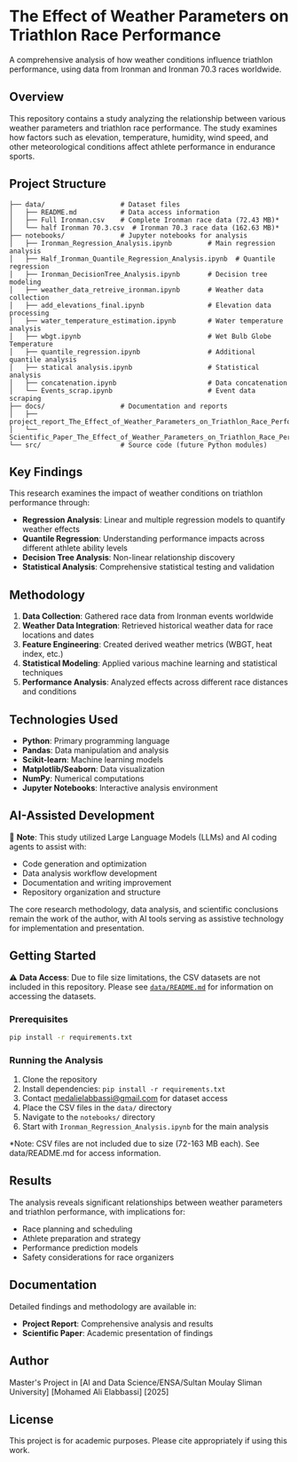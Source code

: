 # The Effect of Weather Parameters on Triathlon Race Performance

A comprehensive analysis of how weather conditions influence triathlon performance, using data from Ironman and Ironman 70.3 races worldwide.

## Overview

This repository contains a study analyzing the relationship between various weather parameters and triathlon race performance. The study examines how factors such as elevation, temperature, humidity, wind speed, and other meteorological conditions affect athlete performance in endurance sports.

## Project Structure

```
├── data/                   # Dataset files
│   ├── README.md           # Data access information
│   ├── Full Ironman.csv    # Complete Ironman race data (72.43 MB)*
│   └── half Ironman 70.3.csv  # Ironman 70.3 race data (162.63 MB)*
├── notebooks/              # Jupyter notebooks for analysis
│   ├── Ironman_Regression_Analysis.ipynb         # Main regression analysis
│   ├── Half_Ironman_Quantile_Regression_Analysis.ipynb  # Quantile regression
│   ├── Ironman_DecisionTree_Analysis.ipynb       # Decision tree modeling
│   ├── weather_data_retreive_ironman.ipynb       # Weather data collection
│   ├── add_elevations_final.ipynb                # Elevation data processing
│   ├── water_temperature_estimation.ipynb        # Water temperature analysis
│   ├── wbgt.ipynb                                # Wet Bulb Globe Temperature
│   ├── quantile_regression.ipynb                 # Additional quantile analysis
│   ├── statical analysis.ipynb                   # Statistical analysis
│   ├── concatenation.ipynb                       # Data concatenation
│   └── Events_scrap.ipynb                        # Event data scraping
├── docs/                   # Documentation and reports
│   ├── project_report_The_Effect_of_Weather_Parameters_on_Triathlon_Race_Performance.docx
│   └── Scientific_Paper_The_Effect_of_Weather_Parameters_on_Triathlon_Race_Performance.docx
└── src/                    # Source code (future Python modules)
```

## Key Findings

This research examines the impact of weather conditions on triathlon performance through:

- **Regression Analysis**: Linear and multiple regression models to quantify weather effects
- **Quantile Regression**: Understanding performance impacts across different athlete ability levels
- **Decision Tree Analysis**: Non-linear relationship discovery
- **Statistical Analysis**: Comprehensive statistical testing and validation

## Methodology

1. **Data Collection**: Gathered race data from Ironman events worldwide
2. **Weather Data Integration**: Retrieved historical weather data for race locations and dates
3. **Feature Engineering**: Created derived weather metrics (WBGT, heat index, etc.)
4. **Statistical Modeling**: Applied various machine learning and statistical techniques
5. **Performance Analysis**: Analyzed effects across different race distances and conditions

## Technologies Used

- **Python**: Primary programming language
- **Pandas**: Data manipulation and analysis
- **Scikit-learn**: Machine learning models
- **Matplotlib/Seaborn**: Data visualization
- **NumPy**: Numerical computations
- **Jupyter Notebooks**: Interactive analysis environment

## AI-Assisted Development

🤖 **Note**: This study utilized Large Language Models (LLMs) and AI coding agents to assist with:
- Code generation and optimization
- Data analysis workflow development
- Documentation and writing improvement
- Repository organization and structure

The core research methodology, data analysis, and scientific conclusions remain the work of the author, with AI tools serving as assistive technology for implementation and presentation.

## Getting Started

⚠️ **Data Access**: Due to file size limitations, the CSV datasets are not included in this repository. Please see [`data/README.md`](data/README.md) for information on accessing the datasets.

### Prerequisites

```bash
pip install -r requirements.txt
```

### Running the Analysis

1. Clone the repository
2. Install dependencies: `pip install -r requirements.txt`
3. Contact [medalielabbassi@gmail.com](mailto:medalielabbassi@gmail.com) for dataset access
4. Place the CSV files in the `data/` directory
5. Navigate to the `notebooks/` directory
6. Start with `Ironman_Regression_Analysis.ipynb` for the main analysis

*Note: CSV files are not included due to size (72-163 MB each). See data/README.md for access information.

## Results

The analysis reveals significant relationships between weather parameters and triathlon performance, with implications for:
- Race planning and scheduling
- Athlete preparation and strategy
- Performance prediction models
- Safety considerations for race organizers

## Documentation

Detailed findings and methodology are available in:
- **Project Report**: Comprehensive analysis and results
- **Scientific Paper**: Academic presentation of findings

## Author

Master's Project in [AI and Data Science/ENSA/Sultan Moulay Sliman University]
[Mohamed Ali Elabbassi]
[2025]

## License

This project is for academic purposes. Please cite appropriately if using this work.
